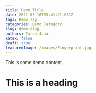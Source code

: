 ```yaml
---
title: Demo Title
date: 2021-05-16T05:41:21.031Z
tags: Demo Tag
categories: Demo Category
slug: demo-slug
authors: Tarun Jana
katex: false
draft: true
featuredImage: /images/Fingerprint.jpg
---
```

This is some demo content.



# **This is a heading**